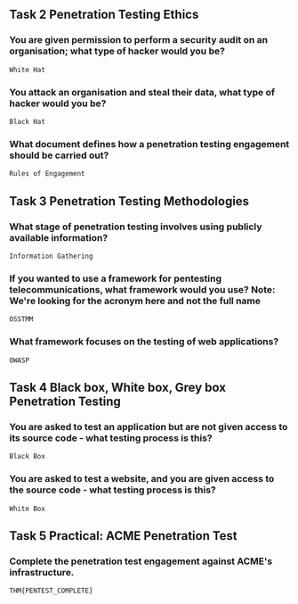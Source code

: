 ## Task 2  Penetration Testing Ethics

### You are given permission to perform a security audit on an organisation; what type of hacker would you be?
    White Hat

### You attack an organisation and steal their data, what type of hacker would you be?
    Black Hat

### What document defines how a penetration testing engagement should be carried out?
    Rules of Engagement

## Task 3  Penetration Testing Methodologies

### What stage of penetration testing involves using publicly available information?
    Information Gathering

### If you wanted to use a framework for pentesting telecommunications, what framework would you use? Note: We're looking for the acronym here and not the full name
    OSSTMM

### What framework focuses on the testing of web applications?
    OWASP

## Task 4  Black box, White box, Grey box Penetration Testing

### You are asked to test an application but are not given access to its source code - what testing process is this?
    Black Box

### You are asked to test a website, and you are given access to the source code - what testing process is this?
    White Box

## Task 5  Practical: ACME Penetration Test

### Complete the penetration test engagement against ACME's infrastructure.
    THM{PENTEST_COMPLETE}
